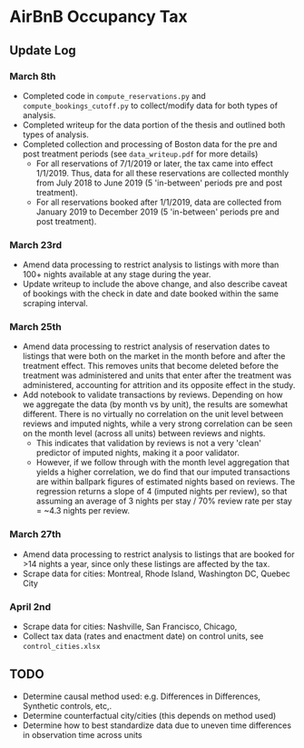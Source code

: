# AirBnB Occupancy Tax

## Update Log
### March 8th
- Completed code in `compute_reservations.py` and `compute_bookings_cutoff.py` to collect/modify data for both types of analysis.
- Completed writeup for the data portion of the thesis and outlined both types of analysis.
- Completed collection and processing of Boston data for the pre and post treatment periods (see `data_writeup.pdf` for more details)
    - For all reservations of 7/1/2019 or later, the tax came into effect 1/1/2019. Thus, data for all these reservations are collected monthly from July 2018 to June 2019 (5 'in-between' periods pre and post treatment).
    - For all reservations booked after 1/1/2019, data are collected from January 2019 to December 2019 (5 'in-between' periods pre and post treatment).

### March 23rd
- Amend data processing to restrict analysis to listings with more than 100+ nights available at any stage during the year.
- Update writeup to include the above change, and also describe caveat of bookings with the check in date and date booked within the same scraping interval.

### March 25th
- Amend data processing to restrict analysis of reservation dates to listings that were both on the market in the month before and after the treatment effect. This removes units that become deleted before the treatment was administered and units that enter after the treatment was administered, accounting for attrition and its opposite effect in the study. 
- Add notebook to validate transactions by reviews. Depending on how we aggregate the data (by month vs by unit), the results are somewhat different. There is no virtually no correlation on the unit level between reviews and imputed nights, while a very strong correlation can be seen on the month level (across all units) between reviews and nights. 
    - This indicates that validation by reviews is not a very 'clean' predictor of imputed nights, making it a poor validator.
    - However, if we follow through with the month level aggregation that yields a higher correlation, we do find that our imputed transactions are within ballpark figures of estimated nights based on reviews. The regression returns a slope of 4 (imputed nights per review), so that assuming an average of 3 nights per stay  / 70% review rate per stay = ~4.3 nights per review.

### March 27th
- Amend data processing to restrict analysis to listings that are booked for >14 nights a year, since only these listings are affected by the tax. 
- Scrape data for cities: Montreal, Rhode Island, Washington DC, Quebec City

### April 2nd
- Scrape data for cities: Nashville, San Francisco, Chicago, 
- Collect tax data (rates and enactment date) on control units, see `control_cities.xlsx`

## TODO
- Determine causal method used: e.g. Differences in Differences, Synthetic controls, etc,.
- Determine counterfactual city/cities (this depends on method used)
- Determine how to best standardize data due to uneven time differences in observation time across units 